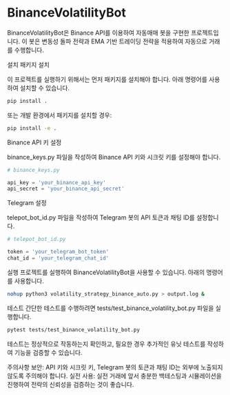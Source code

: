 # BinanceVolatilityBot
BinanceVolatilityBot은 Binance API를 이용하여 자동매매 봇을 구현한 프로젝트입니다. 이 봇은 변동성 돌파 전략과 EMA 기반 트레이딩 전략을 적용하여 자동으로 거래를 수행합니다.

설치
패키지 설치

이 프로젝트를 실행하기 위해서는 먼저 패키지를 설치해야 합니다. 아래 명령어를 사용하여 설치할 수 있습니다.

```bash
pip install .
```
또는 개발 환경에서 패키지를 설치할 경우:

```bash
pip install -e .
```
Binance API 키 설정

binance_keys.py 파일을 작성하여 Binance API 키와 시크릿 키를 설정해야 합니다.

```python
# binance_keys.py

api_key = 'your_binance_api_key'
api_secret = 'your_binance_api_secret'
```
Telegram 설정

telepot_bot_id.py 파일을 작성하여 Telegram 봇의 API 토큰과 채팅 ID를 설정합니다.

```python
# telepot_bot_id.py

token = 'your_telegram_bot_token'
chat_id = 'your_telegram_chat_id'
```
실행
프로젝트를 실행하여 BinanceVolatilityBot을 사용할 수 있습니다. 아래의 명령어를 사용합니다.

```bash
nohup python3 volatility_strategy_binance_auto.py > output.log &
```
테스트
간단한 테스트를 수행하려면 tests/test_binance_volatility_bot.py 파일을 실행합니다.

```bash
pytest tests/test_binance_volatility_bot.py
```
테스트는 정상적으로 작동하는지 확인하고, 필요한 경우 추가적인 유닛 테스트를 작성하여 기능을 검증할 수 있습니다.

주의사항
보안: API 키와 시크릿 키, Telegram 봇의 토큰과 채팅 ID는 외부에 노출되지 않도록 주의해야 합니다.
실전 사용: 실전 거래에 앞서 충분한 백테스팅과 시뮬레이션을 진행하여 전략의 신뢰성을 검증하는 것이 좋습니다.
